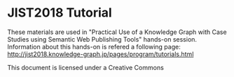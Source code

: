# JIST2018 Tutorial
These materials are used in "Practical Use of a Knowledge Graph with Case Studies using Semantic Web Publishing Tools" hands-on session. Information about this hands-on is refered a following page: http://jist2018.knowledge-graph.jp/pages/program/tutorials.html

This document is licensed under a Creative Commons
